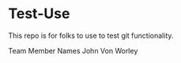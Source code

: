# Test-Use
This repo is for folks to use to test git functionality.

Team Member Names
John Von Worley